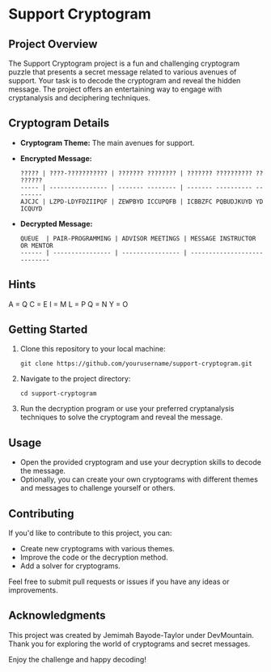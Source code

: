 # Support Cryptogram

## Project Overview

The Support Cryptogram project is a fun and challenging cryptogram puzzle that presents a secret message related to various avenues of support. Your task is to decode the cryptogram and reveal the hidden message. The project offers an entertaining way to engage with cryptanalysis and deciphering techniques.

## Cryptogram Details

- **Cryptogram Theme:** The main avenues for support.
- **Encrypted Message:**
    ```
    ????? | ????-??????????? | ??????? ???????? | ??????? ?????????? ?? ??????
    ----- | ---------------- | ------- -------- | ------- ---------- -- ------
    AJCJC | LZPD-LDYFDZIIPQF | ZEWPBYD ICCUPQFB | ICBBZFC PQBUDJKUYD YD ICQUYD
    ```

- **Decrypted Message:**  
    ```
    QUEUE  | PAIR-PROGRAMMING | ADVISOR MEETINGS | MESSAGE INSTRUCTOR OR MENTOR
    ------ | ---------------- | ---------------- | ----------------------------
    ```

## Hints
A = Q
C = E
I = M
L = P
Q = N
Y = O

## Getting Started

1. Clone this repository to your local machine:

   ```
   git clone https://github.com/yourusername/support-cryptogram.git
   ```

2. Navigate to the project directory:

   ```
   cd support-cryptogram
   ```

3. Run the decryption program or use your preferred cryptanalysis techniques to solve the cryptogram and reveal the message.

## Usage

- Open the provided cryptogram and use your decryption skills to decode the message.
- Optionally, you can create your own cryptograms with different themes and messages to challenge yourself or others.

## Contributing

If you'd like to contribute to this project, you can:

- Create new cryptograms with various themes.
- Improve the code or the decryption method.
- Add a solver for cryptograms.

Feel free to submit pull requests or issues if you have any ideas or improvements.

## Acknowledgments

This project was created by Jemimah Bayode-Taylor under DevMountain. Thank you for exploring the world of cryptograms and secret messages.

Enjoy the challenge and happy decoding!
